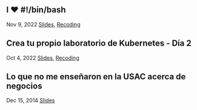 ## I ♥ #!/bin/bash
<span class="date">Nov 9, 2022</span>
[Slides](https://docs.google.com/presentation/d/1p47jY9SdOusVXR0yuoROiTHqBcB4cgSpoUYaDkA60iw),
[Recoding](https://www.youtube.com/watch?v=SFJlgpWhHZQ)

## Crea tu propio laboratorio de Kubernetes - Día 2
<span class="date">Oct 4, 2022</span>
[Slides](https://docs.google.com/presentation/d/1zmTROriozYoOIxUwVvoM4Bb8lD9e7Zo3ZJEcMy160uQ),
[Recoding](https://www.youtube.com/watch?v=UzW8telaXgg&list=PLu_V-YCGXnXOU647H_IPHzrTBAaXS4wz1&index=2)

## Lo que no me enseñaron en la USAC acerca de negocios
<span class="date">Dec 15, 2014</span>
[Slides](https://prezi.com/pueqzdtyv4ck/lo-que-no-me-ensenaro-en-la-usac-acerca-de-negocios/)
